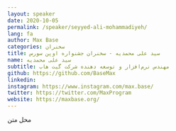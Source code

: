```yaml
---
layout: speaker
date: 2020-10-05
permalink: /speaker/seyyed-ali-mohammadiyeh/
lang: fa
author: Max Base
categories: سخنران
title: سید علی محمدیه - سخنران جشنواره اوپن سورس
name: سید علی محمدیه
subtitle: مهندس نرم‌افزار و توسعه دهنده شرکت گیت هاب
github: https://github.com/BaseMax
linkedin: 
instagram: https://www.instagram.com/max.base/
twitter: https://twitter.com/MaxProgram
website: https://maxbase.org/
---
```


محل متن
